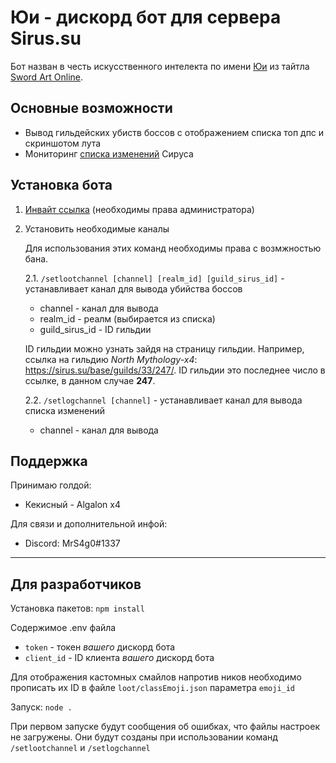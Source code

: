 
# Юи - дискорд бот для сервера Sirus.su

Бот назван в честь искусственного интелекта по имени [Юи](https://sword-art-online.fandom.com/ru/wiki/%D0%AE%D0%B8) из тайтла [Sword Art Online](https://sword-art-online.fandom.com/ru/wiki/Sword_Art_Online_%D0%92%D0%B8%D0%BA%D0%B8).

## Основные возможности

- Вывод гильдейских убиств боссов с отображением списка топ дпс и скриншотом лута
- Мониторинг [списка изменений](https://sirus.su/statistic/changelog) Сируса

## Установка бота

1. [Инвайт ссылка](https://discord.com/api/oauth2/authorize?client_id=1048561255989919795&permissions=8&scope=bot%20applications.commands) (необходимы права администратора)

2. Установить необходимые каналы

    Для использования этих команд необходимы права с возмжностью бана.

    2.1. `/setlootchannel [channel] [realm_id] [guild_sirus_id]` - устанавливает канал для вывода убийства боссов

    - channel - канал для вывода
    - realm_id - реалм (выбирается из списка)
    - guild_sirus_id - ID гильдии

    ID гильдии можно узнать зайдя на страницу гильдии. Например, ссылка на гильдию *North Mythology-x4*: <https://sirus.su/base/guilds/33/247/>. ID гильдии это последнее число в ссылке, в данном случае **247**.

    2.2. `/setlogchannel [channel]` - устанавливает канал для вывода списка изменений

    - channel - канал для вывода

## Поддержка

Принимаю голдой:

- Кекисный - Algalon x4

Для связи и дополнительной инфой:

- Discord: MrS4g0#1337

---

## Для разработчиков

Установка пакетов: `npm install`

Содержимое .env файла

- `token` - токен *вашего* дискорд бота
- `client_id` - ID клиента *вашего* дискорд бота

Для отображения кастомных смайлов напротив ников необходимо прописать их ID в файле `loot/classEmoji.json` параметра `emoji_id`

Запуск: `node .`

При первом запуске будут сообщения об ошибках, что файлы настроек не загружены. Они будут созданы при использовании команд `/setlootchannel` и `/setlogchannel`
